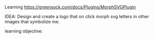 Learning https://greensock.com/docs/Plugins/MorphSVGPlugin

IDEA: Design and create a logo that on click morph svg letters in other images that symbolize me.

learning objective: